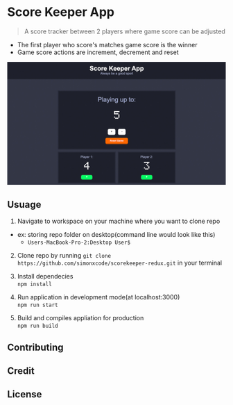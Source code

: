 # Score Keeper App
> A score tracker between 2 players where game score can be adjusted

- The first player who score's matches game score is the winner
- Game score actions are increment, decrement and reset

![screen shot](scorekeeper-redux/public/images/screenShot.jpg)

## Usuage

1. Navigate to workspace on your machine where you want to clone repo
- ex: storing repo folder on desktop(command line would look like this)
    - `Users-MacBook-Pro-2:Desktop User$`

2. Clone repo by running `git clone https://github.com/simonxcode/scorekeeper-redux.git` in your terminal

3. Install dependecies  
`npm install`

4. Run application in development mode(at localhost:3000)  
`npm run start`

5. Build and compiles appliation for production  
`npm run build` 

## Contributing

## Credit

## License


